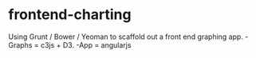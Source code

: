 frontend-charting
=================

Using Grunt / Bower / Yeoman to scaffold out a front end graphing app. 
-Graphs = c3js + D3. 
-App = angularjs
